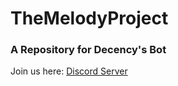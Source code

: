 
# TheMelodyProject

### A Repository for Decency's Bot

Join us here: [Discord Server](https://discord.gg/7z7DdBCYSN)
